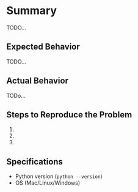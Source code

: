 # Summary

TODO...

## Expected Behavior

TODO...

## Actual Behavior

TODo...

## Steps to Reproduce the Problem

1.
1.
1.

## Specifications

- Python version (`python --version`)
- OS (Mac/Linux/Windows)
